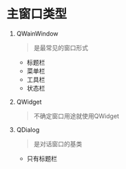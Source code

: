 # 主窗口类型
1. QWainWindow

   >是最常见的窗口形式

   - 标题栏
   - 菜单栏
   - 工具栏
   - 状态栏

2. QWidget

   > 不确定窗口用途就使用QWidget

3. QDialog

   > 是对话窗口的基类

   - 只有标题栏